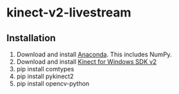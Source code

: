 # kinect-v2-livestream
## Installation
1. Download and install [Anaconda](https://www.anaconda.com/). This includes NumPy.
1. Download and install [Kinect for Windows SDK v2](https://www.microsoft.com/en-us/download/details.aspx?id=44561)
1. pip install comtypes
1. pip install pykinect2
1. pip install opencv-python
